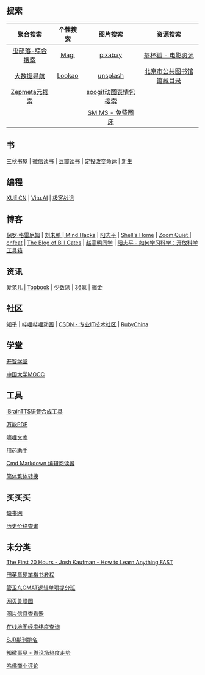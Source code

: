 ## 搜索

| 聚合搜索 | 个性搜索 | 图片搜索 | 资源搜索 |
| :----: | :----: | :----: | :----: |
| [虫部落-综合搜索](https://search.chongbuluo.com) | [Magi](https://magi.com)  |    [pixabay](https://pixabay.com/zh/) | [茶杯狐 - 电影资源](https://www.cupfox.com)|
| [大数据导航 ](http://hao.199it.com/) | [Lookao](https://lookao.com) | [unsplash ](https://unsplash.com/)  | [北京市公共图书馆馆藏目录](http://primo.clcn.net.cn:1701/primo_library/libweb/action/search.do?menuitem=0&fromTop=true&fromPreferences=false&fromEshelf=false&vid=CLCN) |
| [Zepmeta元搜索](https://www.zapmeta.com/) | |[soogif动图表情包搜索](https://www.soogif.com) |
| | | [SM.MS - 免费图床 ](https://sm.ms/) |

## 书

[三秋书屋](https://www.sanqiu.cc/) |  [微信读书](https://weread.qq.com/) | [豆瓣读书](https://book.douban.com/) |  [定投改变命运](https://ri.firesbox.com/#/cn/?id=%e8%ad%a6%e5%91%8a)  |  [新生](https://b.xinshengdaxue.com/A02.html)

## 编程

[XUE.CN](https://xue.cn/hub/) |  [Vitu.AI](https://vitu.ai/lab/notebook/work%2FUntitled.ipynb) | [极客战记](https://codecombat.163.com/play)

## 博客

[保罗·格雷厄姆](http://paulgraham.com/) | [刘未鹏 | Mind Hacks](http://mindhacks.cn) | [阳志平](https://www.yangzhiping.com) |  [Shell's Home](http://blog.shell909090.org/) | [Zoom.Quiet ](http://wiki.zoomquiet.io/) | [cnfeat](https://www.cnfeat.com/)  | [The Blog of Bill Gates](https://www.gatesnotes.com/) | [赵高明同学](https://zhaogaoming.com/) | [阳志平 - 如何学习科学：开放科学工具箱](https://www.yangzhiping.com/psy/open-science-toolbox.html)

## 资讯

[爱范儿 ](https://www.ifanr.com/)  | [Topbook](https://topbook.cc/overview) |  [少数派](https://sspai.com/)  | [36氪](https://36kr.com/) | [掘金 ](https://juejin.im/)

## 社区

[知乎](https://www.zhihu.com)  |  [哔哩哔哩动画](https://www.bilibili.com)  |  [CSDN - 专业IT技术社区](https://www.csdn.net/)  |  [RubyChina](https://ruby-china.org/)

## 学堂

[开智学堂](https://m.openmindclub.com/mkt)

[中国大学MOOC](https://www.icourse163.org/)

## 工具

[iBrainTTS语音合成工具](https://tts.ibrainbaby.com/)

[万能PDF](https://smallpdf.com/cn/jpg-to-pdf)

[嚓哩文库](https://www.wocali.com)

[用药助手](http://drugs.dxy.cn)

[Cmd Markdown 编辑阅读器](https://www.zybuluo.com/mdeditor)

[简体繁体转换](http://www.aies.cn/)

## 买买买

[缺书网](http://www.queshu.com)

[历史价格查询](https://tool.manmanbuy.com/HistoryLowest.aspx)

## 未分类

[The First 20 Hours - Josh Kaufman - How to Learn Anything FAST](https://first20hours.com)

[田英章硬笔楷书教程](http://v.youku.com/v_show/id_XMTkwNzg0MjIw.html)

[管卫东GMAT逻辑单项提分班](http://www.iqiyi.com/v_19rrnn40f8.html)

[网页关联图](http://eyeplorer.com/show/)

[图片信息查看器](https://exif.tuchong.com/)

[在线地图经度纬度查询](http://www.gpsspg.com/maps.htm)

[SJR期刊排名](https://www.scimagojr.com/journalrank.php)


[知微事见 - 舆论场热度走势](https://ef.zhiweidata.com/)

[哈佛商业评论](https://hbr.org/)
